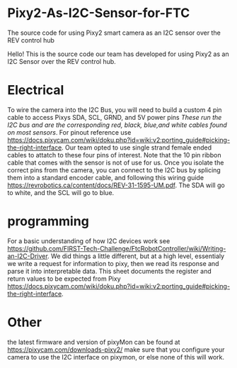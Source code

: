 # Pixy2-As-I2C-Sensor-for-FTC
The source code for using Pixy2 smart camera as an I2C sensor over the REV control hub


Hello! This is the source code our team has developed for using Pixy2 as an I2C Sensor over the REV control hub. 

# Electrical
To wire the camera into the I2C Bus, you will need to build a custom 4 pin cable to access Pixys SDA, SCL, GRND, and 5V power pins *These run the I2C bus and are the corresponding red, black, blue,and white cables found on most sensors*. For pinout reference use https://docs.pixycam.com/wiki/doku.php?id=wiki:v2:porting_guide#picking-the-right-interface. Our team opted to use single strand female ended cables to attatch to these four pins of interest. Note that the 10 pin ribbon cable that comes with the sensor is not of use for us. Once you isolate the correct pins from the camera, you can connect to the I2C bus by splicing them into a standard encoder cable, and following this wiring guide https://revrobotics.ca/content/docs/REV-31-1595-UM.pdf. The SDA will go to white, and the SCL will go to blue. 

# programming
For a basic understanding of how I2C devices work see https://github.com/FIRST-Tech-Challenge/FtcRobotController/wiki/Writing-an-I2C-Driver. We did things a little different, but at a high level, essentialy we write a request for information to pixy, then we read its response and parse it into interpretable data. This sheet documents the register and return values to be expected from Pixy https://docs.pixycam.com/wiki/doku.php?id=wiki:v2:porting_guide#picking-the-right-interface.



# Other
the latest firmware and version of pixyMon can be found at https://pixycam.com/downloads-pixy2/
make sure that you configure your camera to use the I2C interface on pixymon, or else none of this will work.
